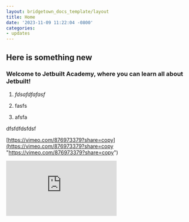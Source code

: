 ```yaml
---
layout: bridgetown_docs_template/layout
title: Home
date: '2023-11-09 11:22:04 -0800'
categories:
- updates
---
```


## Here is something new

### Welcome to Jetbuilt Academy, where you can learn all about Jetbuilt!

1.  *fdsafdfafasf*

2.  fasfs

3.  afsfa

dfsfdfdsfdsf

[https://vimeo.com/876973379?share=copy](https://vimeo.com/876973379?share=copy "https://vimeo.com/876973379?share=copy")

<iframe src="https://player.vimeo.com/video/876973379?badge=0&amp;autopause=0&amp;quality_selector=1&amp;player_id=0&amp;app_id=58479" title="Dispatch 2 - Oct 22, 2023" frameborder="0" allow="autoplay; fullscreen; picture-in-picture"></iframe>